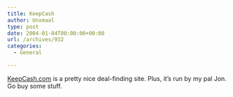 ```yaml
---
title: KeepCash
author: Unxmaal
type: post
date: 2004-01-04T00:00:00+00:00
url: /archives/932
categories:
  - General

---
```

[KeepCash.com][1] is a pretty nice deal-finding site. Plus, it&#8217;s run by my pal Jon. Go buy some stuff.

 [1]: http://www.keepcash.com/